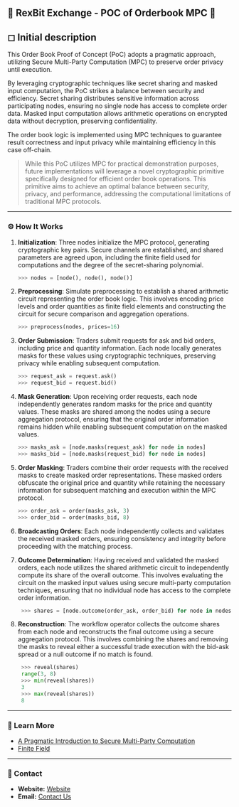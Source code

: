 ## 🦖 RexBit Exchange - POC of Orderbook MPC 🔎

## ◻ Initial description


This Order Book Proof of Concept (PoC) adopts a pragmatic approach, utilizing Secure Multi-Party Computation (MPC) to preserve order privacy until execution. 

By leveraging cryptographic techniques like secret sharing and masked input computation, the PoC strikes a balance between security and efficiency. Secret sharing distributes sensitive information across participating nodes, ensuring no single node has access to complete order data. Masked input computation allows arithmetic operations on encrypted data without decryption, preserving confidentiality.

The order book logic is implemented using MPC techniques to guarantee result correctness and input privacy while maintaining efficiency in this case off-chain.

> While this PoC utilizes MPC for practical demonstration purposes, future implementations will leverage a novel cryptographic primitive specifically designed for efficient order book operations. This primitive aims to achieve an optimal balance between security, privacy, and performance, addressing the computational limitations of traditional MPC protocols.
------------------------------------------------------------------------------------------------------------------------------------------------------

### ⚙ How It Works


1. **Initialization**: Three nodes initialize the MPC protocol, generating cryptographic key pairs. Secure channels are established, and shared parameters are agreed upon, including the finite field used for computations and the degree of the secret-sharing polynomial.
   
   ```python
   >>> nodes = [node(), node(), node()]
    ```

2. **Preprocessing**: Simulate preprocessing to establish a shared arithmetic circuit representing the order book logic. This involves encoding price levels and order quantities as finite field elements and constructing the circuit for secure comparison and aggregation operations.
   
   ```python
   >>> preprocess(nodes, prices=16)
   ```

3. **Order Submission**: Traders submit requests for ask and bid orders, including price and quantity information. Each node locally generates masks for these values using cryptographic techniques, preserving privacy while enabling subsequent computation.
   
   ```python
   >>> request_ask = request.ask()
   >>> request_bid = request.bid()
   ```

4. **Mask Generation**: Upon receiving order requests, each node independently generates random masks for the price and quantity values. These masks are shared among the nodes using a secure aggregation protocol, ensuring that the original order information remains hidden while enabling subsequent computation on the masked values.
   
   ```python
   >>> masks_ask = [node.masks(request_ask) for node in nodes]
   >>> masks_bid = [node.masks(request_bid) for node in nodes]
   ```

5. **Order Masking**: Traders combine their order requests with the received masks to create masked order representations. These masked orders obfuscate the original price and quantity while retaining the necessary information for subsequent matching and execution within the MPC protocol.
   
   ```python
   >>> order_ask = order(masks_ask, 3)
   >>> order_bid = order(masks_bid, 8)
   ```

6. **Broadcasting Orders**: Each node independently collects and validates the received masked orders, ensuring consistency and integrity before proceeding with the matching process.

7. **Outcome Determination**: Having received and validated the masked orders, each node utilizes the shared arithmetic circuit to independently compute its share of the overall outcome. This involves evaluating the circuit on the masked input values using secure multi-party computation techniques, ensuring that no individual node has access to the complete order information.
   
   ```python
    >>> shares = [node.outcome(order_ask, order_bid) for node in nodes]
    ```

8. **Reconstruction**: The workflow operator collects the outcome shares from each node and reconstructs the final outcome using a secure aggregation protocol. This involves combining the shares and removing the masks to reveal either a successful trade execution with the bid-ask spread or a null outcome if no match is found.
   
   ```python
    >>> reveal(shares)
    range(3, 8)
    >>> min(reveal(shares))
    3
    >>> max(reveal(shares))
    8
    ```
------------------------------------------------------------------------------------------------------------------------------------------------------
### 🔎 Learn More
- [A Pragmatic Introduction to Secure Multi-Party Computation](https://securecomputation.org/)
- [Finite Field](https://mathworld.wolfram.com/FiniteField.html)

------------------------------------------------------------------------------------------------------------------------------------------------------
### 📰 Contact
- **Website:** [Website](https://www.rexbit.exchange)
- **Email:**  [Contact Us](mailto:contact@rexbit.exchange)
